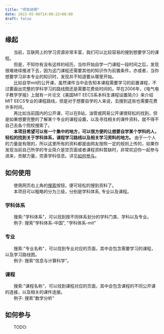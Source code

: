 ```yaml
---
title: "项目说明"
date: 2022-05-08T14:00:22+08:00
draft: false
---
```


## 缘起
&emsp;&emsp;当前，互联网上的学习资源非常丰富，我们可以比较容易的搜到想要学习的课程。  
&emsp;&emsp;但是，不知你有没有这样的经历，当你开始自学一门课程一段时间之后，发现很难继续推进下去，因为这门课程还需要其他的知识作为前置条件。亦或者，当你想要学习非本专业的知识时，发现并不知道要从哪里开始。  
&emsp;&emsp;比如自学mit的公开课，虽然课件当中会告知本课程需要学习的前置课程，不过要画出完整的学科学习的路线图还是需要花费些时间的。早在2006年，《电气电子教学学报》上就有一片论文《美国MIT EECS系本科生课程设置简介》来介绍MIT EECS专业的课程路线，但是对于想要自学的人来说，去搜到这些也需要花费许多时间。  
&emsp;&emsp;再比如当前国内的公开课，可以在B站，油管或网易公开课很轻松的找到，但是如果想要完整的了解某个专业的课程设置，以及寻找相关的课件资料，就不得不自己去各个院校搜索了。  
&emsp;&emsp;**本项目希望可以有一个集中的地方，可以很方便的让想要自学某个学科的人，轻松的找到关于学科体系，课程学习路线以及相关学习资料的地方。** 由于一个人的力量是有限的，所以这里所有的资料都是由网友按照一定的规则上传的，如果你发现当前自己所学的专业简介是空页面或者课程资料暂缺时，非常欢迎你一起参与进来，贡献力量，完善学科信息。详见[如何参与](#如何参与)。  

## 如何使用
&emsp;&emsp;使用网页右上角的[搜索](../../search)按钮，便可轻松的搜到资料了。  
&emsp;&emsp;本项目可以粗略的分为三级，分别是学科体系, 专业以及课程。  

### 学科体系
&emsp;&emsp;搜索:"学科体系"，可以找到按不同体系划分的学科门类、学科以及专业。  
&emsp;&emsp;例子: 搜索"学科体系-中国", "学科体系-mit"  

### 专业
&emsp;&emsp;搜索:"专业名称"，可以找到专业对应的页面，其中会包含需要学习的课程，以及学习路线图。  
&emsp;&emsp;例子: 搜索"信息与计算科学"。  

### 课程
&emsp;&emsp;搜索:"课程名称"，可以找到课程对应的页面，其中会包含课程的不同公开课的连接，以及相关的课件连接。  
&emsp;&emsp;例子: 搜索"数学分析"  

## 如何参与
&emsp;&emsp;TODO: